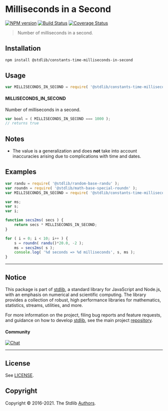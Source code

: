 <!--

@license Apache-2.0

Copyright (c) 2018 The Stdlib Authors.

Licensed under the Apache License, Version 2.0 (the "License");
you may not use this file except in compliance with the License.
You may obtain a copy of the License at

   http://www.apache.org/licenses/LICENSE-2.0

Unless required by applicable law or agreed to in writing, software
distributed under the License is distributed on an "AS IS" BASIS,
WITHOUT WARRANTIES OR CONDITIONS OF ANY KIND, either express or implied.
See the License for the specific language governing permissions and
limitations under the License.

-->

# Milliseconds in a Second

[![NPM version][npm-image]][npm-url] [![Build Status][test-image]][test-url] [![Coverage Status][coverage-image]][coverage-url] <!-- [![dependencies][dependencies-image]][dependencies-url] -->

> Number of milliseconds in a second.

<section class="installation">

## Installation

```bash
npm install @stdlib/constants-time-milliseconds-in-second
```

</section>

<section class="usage">

## Usage

```javascript
var MILLISECONDS_IN_SECOND = require( '@stdlib/constants-time-milliseconds-in-second' );
```

#### MILLISECONDS_IN_SECOND

Number of milliseconds in a second.

```javascript
var bool = ( MILLISECONDS_IN_SECOND === 1000 );
// returns true
```

</section>

<!-- /.usage -->

<section class="notes">

## Notes

-   The value is a generalization and does **not** take into account inaccuracies arising due to complications with time and dates. 

</section>

<!-- /.notes -->

<section class="examples">

## Examples

<!-- eslint no-undef: "error" -->

```javascript
var randu = require( '@stdlib/random-base-randu' );
var roundn = require( '@stdlib/math-base-special-roundn' );
var MILLISECONDS_IN_SECOND = require( '@stdlib/constants-time-milliseconds-in-second' );

var ms;
var s;
var i;

function secs2ms( secs ) {
    return secs * MILLISECONDS_IN_SECOND;
}

for ( i = 0; i < 10; i++ ) {
    s = roundn( randu()*20.0, -2 );
    ms = secs2ms( s );
    console.log( '%d seconds => %d milliseconds', s, ms );
}
```

</section>

<!-- /.examples -->

<!-- Section for related `stdlib` packages. Do not manually edit this section, as it is automatically populated. -->

<section class="related">

</section>

<!-- /.related -->

<!-- Section for all links. Make sure to keep an empty line after the `section` element and another before the `/section` close. -->


<section class="main-repo" >

* * *

## Notice

This package is part of [stdlib][stdlib], a standard library for JavaScript and Node.js, with an emphasis on numerical and scientific computing. The library provides a collection of robust, high performance libraries for mathematics, statistics, streams, utilities, and more.

For more information on the project, filing bug reports and feature requests, and guidance on how to develop [stdlib][stdlib], see the main project [repository][stdlib].

#### Community

[![Chat][chat-image]][chat-url]

---

## License

See [LICENSE][stdlib-license].


## Copyright

Copyright &copy; 2016-2021. The Stdlib [Authors][stdlib-authors].

</section>

<!-- /.stdlib -->

<!-- Section for all links. Make sure to keep an empty line after the `section` element and another before the `/section` close. -->

<section class="links">

[npm-image]: http://img.shields.io/npm/v/@stdlib/constants-time-milliseconds-in-second.svg
[npm-url]: https://npmjs.org/package/@stdlib/constants-time-milliseconds-in-second

[test-image]: https://github.com/stdlib-js/constants-time-milliseconds-in-second/actions/workflows/test.yml/badge.svg
[test-url]: https://github.com/stdlib-js/constants-time-milliseconds-in-second/actions/workflows/test.yml

[coverage-image]: https://img.shields.io/codecov/c/github/stdlib-js/constants-time-milliseconds-in-second/main.svg
[coverage-url]: https://codecov.io/github/stdlib-js/constants-time-milliseconds-in-second?branch=main

<!--

[dependencies-image]: https://img.shields.io/david/stdlib-js/constants-time-milliseconds-in-second.svg
[dependencies-url]: https://david-dm.org/stdlib-js/constants-time-milliseconds-in-second/main

-->

[chat-image]: https://img.shields.io/gitter/room/stdlib-js/stdlib.svg
[chat-url]: https://gitter.im/stdlib-js/stdlib/

[stdlib]: https://github.com/stdlib-js/stdlib

[stdlib-authors]: https://github.com/stdlib-js/stdlib/graphs/contributors

[stdlib-license]: https://raw.githubusercontent.com/stdlib-js/constants-time-milliseconds-in-second/main/LICENSE

</section>

<!-- /.links -->
